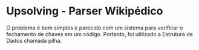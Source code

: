 # Upsolving - Parser Wikipédico

O problema é bem simples e parecido com um sistema para verificar o fechamento de chaves em um código. Portanto, foi utilizado a Estrutura de Dados chamada pilha.